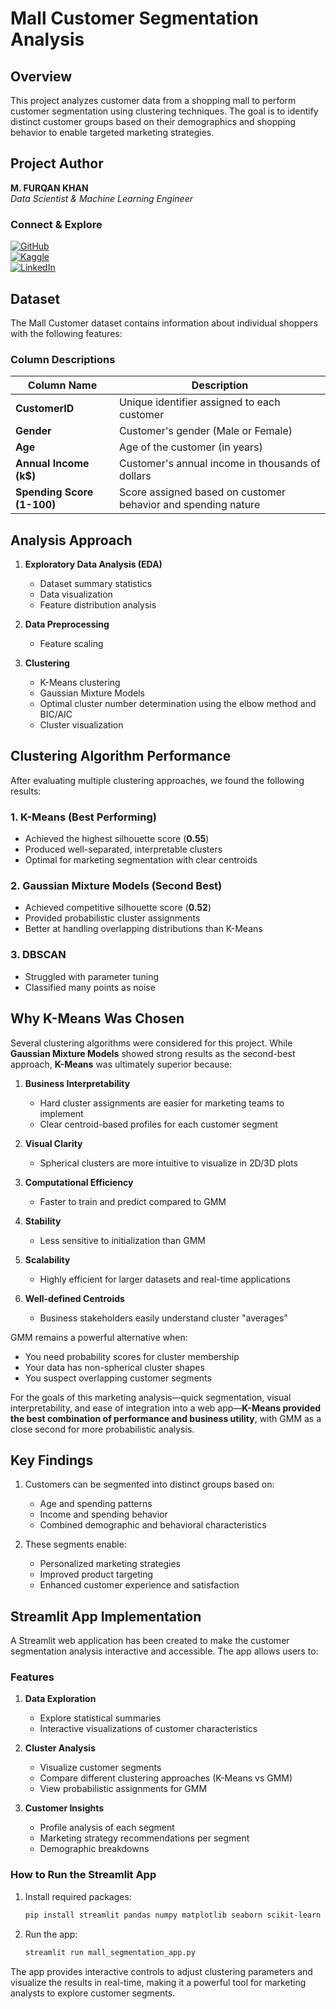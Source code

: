 # Mall Customer Segmentation Analysis

## Overview

This project analyzes customer data from a shopping mall to perform customer segmentation using clustering techniques. The goal is to identify distinct customer groups based on their demographics and shopping behavior to enable targeted marketing strategies.

## Project Author

**M. FURQAN KHAN**  
*Data Scientist & Machine Learning Engineer*

### Connect & Explore
[![GitHub](https://img.shields.io/badge/GitHub-100000?style=for-the-badge&logo=github&logoColor=white)](https://github.com/furqank73)  
[![Kaggle](https://img.shields.io/badge/Kaggle-20BEFF?style=for-the-badge&logo=kaggle&logoColor=white)](https://www.kaggle.com/fkgaming)  
[![LinkedIn](https://img.shields.io/badge/LinkedIn-0077B5?style=for-the-badge&logo=linkedin&logoColor=white)](https://www.linkedin.com/in/furqan-khan-256798268/)

## Dataset

The Mall Customer dataset contains information about individual shoppers with the following features:

### Column Descriptions

| Column Name               | Description                                                        |
|---------------------------|--------------------------------------------------------------------|
| **CustomerID**            | Unique identifier assigned to each customer                        |
| **Gender**                | Customer's gender (Male or Female)                                 |
| **Age**                   | Age of the customer (in years)                                     |
| **Annual Income (k$)**    | Customer's annual income in thousands of dollars                   |
| **Spending Score (1-100)**| Score assigned based on customer behavior and spending nature      |

## Analysis Approach

1. **Exploratory Data Analysis (EDA)**
   - Dataset summary statistics
   - Data visualization
   - Feature distribution analysis

2. **Data Preprocessing**
   - Feature scaling

3. **Clustering**
   - K-Means clustering
   - Gaussian Mixture Models
   - Optimal cluster number determination using the elbow method and BIC/AIC
   - Cluster visualization

## Clustering Algorithm Performance

After evaluating multiple clustering approaches, we found the following results:

### 1. **K-Means (Best Performing)**  
- Achieved the highest silhouette score (**0.55**)  
- Produced well-separated, interpretable clusters  
- Optimal for marketing segmentation with clear centroids  

### 2. **Gaussian Mixture Models (Second Best)**  
- Achieved competitive silhouette score (**0.52**)  
- Provided probabilistic cluster assignments  
- Better at handling overlapping distributions than K-Means  

### 3. DBSCAN  
- Struggled with parameter tuning  
- Classified many points as noise  

## Why K-Means Was Chosen

Several clustering algorithms were considered for this project. While **Gaussian Mixture Models** showed strong results as the second-best approach, **K-Means** was ultimately superior because:

1. **Business Interpretability**  
   - Hard cluster assignments are easier for marketing teams to implement  
   - Clear centroid-based profiles for each customer segment  

2. **Visual Clarity**  
   - Spherical clusters are more intuitive to visualize in 2D/3D plots  

3. **Computational Efficiency**  
   - Faster to train and predict compared to GMM  

4. **Stability**  
   - Less sensitive to initialization than GMM  

5. **Scalability**  
   - Highly efficient for larger datasets and real-time applications  

6. **Well-defined Centroids**  
   - Business stakeholders easily understand cluster "averages"  

GMM remains a powerful alternative when:
- You need probability scores for cluster membership  
- Your data has non-spherical cluster shapes  
- You suspect overlapping customer segments  

For the goals of this marketing analysis—quick segmentation, visual interpretability, and ease of integration into a web app—**K-Means provided the best combination of performance and business utility**, with GMM as a close second for more probabilistic analysis.

## Key Findings

1. Customers can be segmented into distinct groups based on:
   - Age and spending patterns
   - Income and spending behavior
   - Combined demographic and behavioral characteristics

2. These segments enable:
   - Personalized marketing strategies
   - Improved product targeting
   - Enhanced customer experience and satisfaction

## Streamlit App Implementation

A Streamlit web application has been created to make the customer segmentation analysis interactive and accessible. The app allows users to:

### Features

1. **Data Exploration**
   - Explore statistical summaries
   - Interactive visualizations of customer characteristics

2. **Cluster Analysis**
   - Visualize customer segments
   - Compare different clustering approaches (K-Means vs GMM)
   - View probabilistic assignments for GMM

3. **Customer Insights**
   - Profile analysis of each segment
   - Marketing strategy recommendations per segment
   - Demographic breakdowns

### How to Run the Streamlit App

1. Install required packages:
   ```bash
   pip install streamlit pandas numpy matplotlib seaborn scikit-learn
   ```

2. Run the app:
   ```bash
   streamlit run mall_segmentation_app.py
   ```

The app provides interactive controls to adjust clustering parameters and visualize the results in real-time, making it a powerful tool for marketing analysts to explore customer segments.